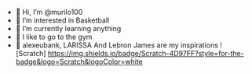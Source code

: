 - 👋 Hi, I’m @murilo100
- 👀 I’m interested in Basketball
- 🌱 I’m currently learning anything
- 🐒 I like to go to the gym
- 💪 alexeubank, LARISSA And Lebron James are my inspirations
![Scratch] https://img.shields.io/badge/Scratch-4D97FF?style=for-the-badge&logo=Scratch&logoColor=white

